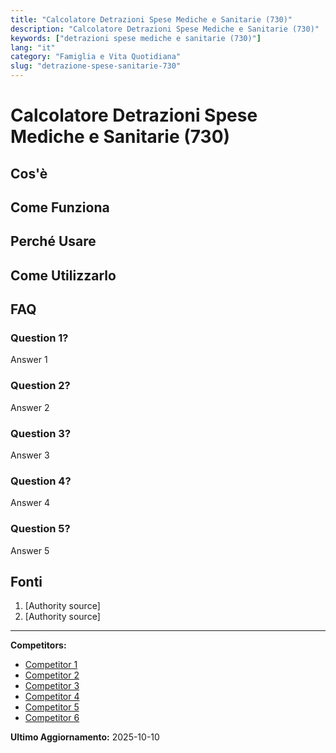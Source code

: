 ```yaml
---
title: "Calcolatore Detrazioni Spese Mediche e Sanitarie (730)"
description: "Calcolatore Detrazioni Spese Mediche e Sanitarie (730)"
keywords: ["detrazioni spese mediche e sanitarie (730)"]
lang: "it"
category: "Famiglia e Vita Quotidiana"
slug: "detrazione-spese-sanitarie-730"
---
```


# Calcolatore Detrazioni Spese Mediche e Sanitarie (730)

<!-- TODO: Add introduction -->

## Cos'è

<!-- TODO: Explain what this calculator does -->

## Come Funziona

<!-- TODO: Explain methodology -->

## Perché Usare

<!-- TODO: List benefits -->

## Come Utilizzarlo

<!-- TODO: Step-by-step guide -->

## FAQ

### Question 1?
Answer 1

### Question 2?
Answer 2

### Question 3?
Answer 3

### Question 4?
Answer 4

### Question 5?
Answer 5

## Fonti

1. [Authority source]
2. [Authority source]

---

**Competitors:**
- [Competitor 1](https://www.cafacli.it/it/guida-fiscale/approfondimenti/spese-mediche_99_af/)
- [Competitor 2](https://www.agenziaentrate.gov.it/portale/aspetti-generali)
- [Competitor 3](https://www.softwareintegrato.it/calcolo-spese-sanitarie-19-per-cento-con-gbsoftware/)
- [Competitor 4](https://socalsolver.com/it/auto-e-trasporti/detrazione-spese-sanitarie-730)
- [Competitor 5](https://www.fpcgil.it/wp-content/uploads/2021/06/DETRAZIONI-PER-SPESE-MEDICHE.pdf)
- [Competitor 6](https://performancesanitaria.it/detrazioni-e-deduzioni-spese-sanitarie/)

**Ultimo Aggiornamento:** 2025-10-10
